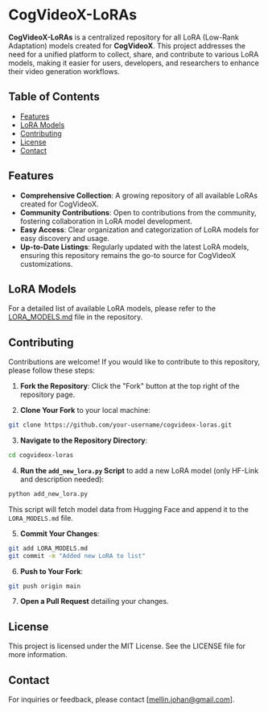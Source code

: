 # CogVideoX-LoRAs

**CogVideoX-LoRAs** is a centralized repository for all LoRA (Low-Rank Adaptation) models created for **CogVideoX**. This project addresses the need for a unified platform to collect, share, and contribute to various LoRA models, making it easier for users, developers, and researchers to enhance their video generation workflows.

## Table of Contents
- [Features](#features)
- [LoRA Models](LORA_MODELS.md)
- [Contributing](#contributing)
- [License](#license)
- [Contact](#contact)

## Features
- **Comprehensive Collection**: A growing repository of all available LoRAs created for CogVideoX.
- **Community Contributions**: Open to contributions from the community, fostering collaboration in LoRA model development.
- **Easy Access**: Clear organization and categorization of LoRA models for easy discovery and usage.
- **Up-to-Date Listings**: Regularly updated with the latest LoRA models, ensuring this repository remains the go-to source for CogVideoX customizations.

## LoRA Models
For a detailed list of available LoRA models, please refer to the [LORA_MODELS.md](LORA_MODELS.md) file in the repository.

## Contributing
Contributions are welcome! If you would like to contribute to this repository, please follow these steps:
1. **Fork the Repository**: Click the "Fork" button at the top right of the repository page.

2. **Clone Your Fork** to your local machine:
  ```bash
  git clone https://github.com/your-username/cogvideox-loras.git
  ```

3. **Navigate to the Repository Directory**:
  ```bash
  cd cogvideox-loras
  ```

4. **Run the `add_new_lora.py` Script** to add a new LoRA model (only HF-Link and description needed):
  ```bash
  python add_new_lora.py
  ```

  This script will fetch model data from Hugging Face and append it to the `LORA_MODELS.md` file.

5. **Commit Your Changes**:
  ```bash
  git add LORA_MODELS.md
  git commit -m "Added new LoRA to list"
  ```

6. **Push to Your Fork**:
  ```bash
  git push origin main
  ```

7. **Open a Pull Request** detailing your changes.

## License
This project is licensed under the MIT License. See the LICENSE file for more information.

## Contact
For inquiries or feedback, please contact [mellin.johan@gmail.com].
